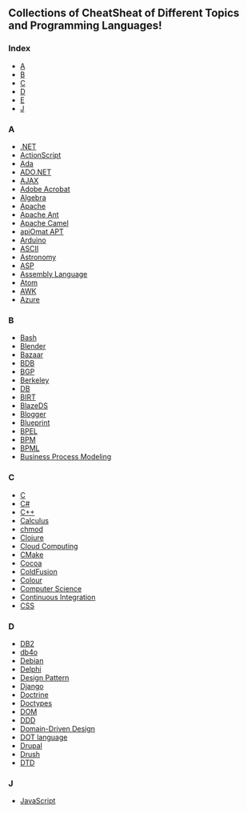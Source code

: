 Collections of CheatSheat of Different Topics and Programming Languages!
------------------------------------------------------------------------
### Index

* [A](#a) 
* [B](#b)
* [C](#b)
* [D](#d)
* [E](#e)
* [J](#j)

### A
 - [.NET]() 
 - [ActionScript](https://github.com/vicky002/CheatSheets/blob/master/cheats/ActionScript_pdf) 
 - [Ada](https://github.com/vicky002/CheatSheets/blob/master/cheats/Ada_Reference.pdf) 
 - [ADO.NET]() 
 - [AJAX]() 
 - [Adobe Acrobat](https://github.com/vicky002/CheatSheets/blob/master/cheats/NET.pdf)
 - [Algebra](https://github.com/vicky002/CheatSheets/blob/master/cheats/Algebra_Cheat_Sheet.pdf) 
 - [Apache]() 
 - [Apache Ant]() 
 - [Apache Camel]() 
 - [apiOmat APT]()
 - [Arduino]()
 - [ASCII]() 
 - [Astronomy]() 
 - [ASP]() 
 - [Assembly Language]() 
 - [Atom]() 
 - [AWK]() 
 - [Azure]()


### B
 
 - [Bash]() 
 - [Blender]() 
 - [Bazaar]() 
 - [BDB]() 
 - [BGP]() 
 - [Berkeley]() 
 - [DB]() 
 - [BIRT]()
 - [BlazeDS]() 
 - [Blogger]() 
 - [Blueprint]() 
 - [BPEL]() 
 - [BPM]() 
 - [BPML]() 
 - [Business Process Modeling]()


 ### C

- [C]() 
- [C#]() 
- [C++]() 
- [Calculus]() 
- [chmod]() 
- [Clojure]() 
- [Cloud Computing]() 
- [CMake]() 
- [Cocoa]() 
- [ColdFusion]() 
- [Colour]() 
- [Computer Science]()
- [Continuous Integration]()
- [CSS]()

### D

- [DB2]() 
- [db4o]() 
- [Debian]() 
- [Delphi]() 
- [Design Pattern]() 
- [Django]() 
- [Doctrine]() 
- [Doctypes]() 
- [DOM]() 
- [DDD]() 
- [Domain-Driven Design]() 
- [DOT language]() 
- [Drupal]() 
- [Drush]() 
- [DTD]()


### J
- [JavaScript](https://github.com/vicky002/CheatSheets/blob/master/cheats/javascript_cheat_sheet.pdf)

